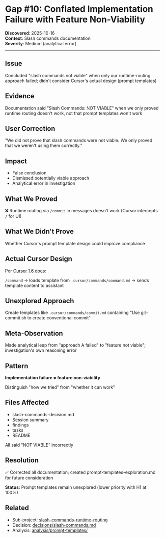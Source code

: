 # Gap #10: Conflated Implementation Failure with Feature Non-Viability

**Discovered**: 2025-10-16  
**Context**: Slash commands documentation  
**Severity**: Medium (analytical error)

---

## Issue

Concluded "slash commands not viable" when only our runtime-routing approach failed; didn't consider Cursor's actual design (prompt templates)

## Evidence

Documentation said "Slash Commands: NOT VIABLE" when we only proved runtime routing doesn't work, not that prompt templates won't work

## User Correction

"We did not prove that slash commands were not viable. We only proved that we weren't using them correctly."

## Impact

- False conclusion
- Dismissed potentially viable approach
- Analytical error in investigation

## What We Proved

❌ Runtime routing via `/commit` in messages doesn't work (Cursor intercepts `/` for UI)

## What We Didn't Prove

Whether Cursor's prompt template design could improve compliance

## Actual Cursor Design

Per [Cursor 1.6 docs](https://cursor.com/changelog/1-6): 

`/command` → loads template from `.cursor/commands/command.md` → sends template content to assistant

## Unexplored Approach

Create templates like `.cursor/commands/commit.md` containing "Use git-commit.sh to create conventional commit"

## Meta-Observation

Made analytical leap from "approach A failed" to "feature not viable"; investigation's own reasoning error

## Pattern

**Implementation failure ≠ feature non-viability**

Distinguish "how we tried" from "whether it can work"

## Files Affected

- slash-commands-decision.md
- Session summary
- findings
- tasks
- README

All said "NOT VIABLE" incorrectly

## Resolution

✅ Corrected all documentation; created prompt-templates-exploration.md for future consideration

**Status**: Prompt templates remain unexplored (lower priority with H1 at 100%)

## Related

- Sub-project: [slash-commands-runtime-routing](../../slash-commands-runtime-routing/)
- Decision: [decisions/slash-commands.md](../decisions/slash-commands.md)
- Analysis: [analysis/prompt-templates/](../analysis/prompt-templates/)

